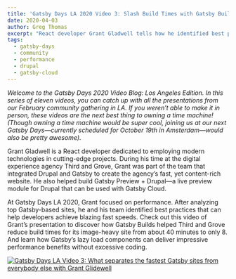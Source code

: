 ```yaml
---
title: 'Gatsby Days LA 2020 Video 3: Slash Build Times with Gatsby Builds Best Practices'
date: 2020-04-03
author: Greg Thomas
excerpt: "React developer Grant Gladwell tells how he identified best practices for using Gatsby Builds to cut build time for image-heavy websites by a factor of five."
tags:
  - gatsby-days
  - community
  - performance
  - drupal
  - gatsby-cloud
---
```

_Welcome to the Gatsby Days 2020 Video Blog: Los Angeles Edition. In this series of eleven videos, you can catch up with all the presentations from our February community gathering in LA. If you weren’t able to make it in person, these videos are the next best thing to owning a time machine! (Though owning a time machine would be super cool, joining us at our next Gatsby Days—currently scheduled for October 19th in Amsterdam—would also be pretty awesome)._

Grant Gladwell is a React developer dedicated to employing modern technologies in cutting-edge projects. During his time at the digital experience agency Third and Grove, Grant was part of the team that integrated Drupal and Gatsby to create the agency’s fast, yet content-rich website. He also helped build Gatsby Preview + Drupal—a live preview module for Drupal that can be used with Gatsby Cloud.

At Gatsby Days LA 2020, Grant focused on performance. After analyzing top Gatsby-based sites, he and his team identified best practices that can help developers achieve blazing fast speeds. Check out this video of Grant’s presentation to discover how Gatsby Builds helped Third and Grove reduce build times for its image-heavy site from about 40 minutes to only 8. And learn how Gatsby’s lazy load components can deliver impressive performance benefits without excessive coding.

[![Gatsby Days LA Video 3: What separates the fastest Gatsby sites from everybody else with Grant Glidewell](https://res.cloudinary.com/marcomontalbano/image/upload/v1585858632/video_to_markdown/images/youtube--xMorT50I0cw-c05b58ac6eb4c4700831b2b3070cd403.jpg)](https://www.youtube.com/watch?v=xMorT50I0cw "Gatsby Days LA Video 3: What separates the fastest Gatsby sites from everybody else with Grant Glidewell")
